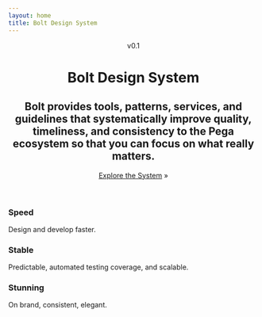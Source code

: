 ```yaml
---
layout: home
title: Bolt Design System
---
```

<div class="o-grid o-grid--center">
  <div class="o-grid__item">
    <header role="banner">
      <div class="c-heading-group">
        <div class="c-heading c-heading--eyebrow">
          <span class="c-heading__text">
            v0.1
          </span>
        </div>
        <h1 class="c-heading c-heading--xxlarge">
          <span class="c-heading__text">
            Bolt Design System
          </span>
        </h1>
        <h2 class="c-heading c-heading--xlarge">
          <span class="c-heading__text">
            Bolt provides tools, patterns, services, and guidelines that systematically improve quality, timeliness, and consistency to the Pega ecosystem so that you can focus on what really matters.
          </span>
        </h2>
      </div>
      <div class="c-heading c-heading--large">
        <span class="c-heading__text">
          <a href="/getting-started">Explore the System</a> &raquo;
        </span>
      </div>
    </header>
    <!-- <div class="o-grid">
      <div class="o-grid__item c-card c-card--flex">
        <figure class="c-card__media">
          <img src="http://fillmurray.com/g/640/320" alt="Bill">
        </figure>
        <div class="c-card__content">
          <div class="o-stack">
            <strong>Brisket prosciutto</strong>
          </div>
          <div class="o-stack">
            Hamburger pancetta biltong tail beef landjaeger cupim ribeye filet mignon jerky bresaola bacon drumstick beef ribs.
          </div>
          <div class="o-stack">
            Pastrami tongue salami leberkas shankle prosciutto swine.
          </div>
        </div>
        <div class="c-card__actions">
          <a href="javascript:" class="c-button c-button--expand">Button</a>
        </div>
      </div>
      <div class="o-grid__item c-card c-card--flex">
        <figure class="c-card__media">
          <img src="http://fillmurray.com/g/960/480" alt="Bill">
        </figure>
        <div class="c-card__content">
          <div class="o-stack">
            <strong>Corned beef</strong>
          </div>
          <div class="o-stack">
            Boudin turkey pork, tongue kevin rump spare ribs pancetta tri-tip jowl short loin.
          </div>
          <div class="o-stack">
            <ul class="o-inline-list">
              <li class="o-inline-list__item">
                <a href="javascript:">Link 1</a>
              </li>
              <li class="o-inline-list__item">
                <a href="javascript:">Link 2</a>
              </li>
            </ul>
          </div>
        </div>
        <div class="c-card__actions">
          <a href="javascript:" class="c-button c-button--expand">Button</a>
        </div>
      </div>
    </div> -->
  </div>
  <div class="o-grid__item">
    <section role="region">
      <h3 class="c-heading c-heading--small">
        <span class="c-heading__text">
          Speed
        </span>
      </h3>
      <p>
        Design and develop faster.
      </p>
      <h3 class="c-heading c-heading--small">
        <span class="c-heading__text">
          Stable
        </span>
      </h3>
      <p>
        Predictable, automated testing coverage, and scalable.
      </p>
      <h3 class="c-heading c-heading--small">
        <span class="c-heading__text">
          Stunning
        </span>
      </h3>
      <p>
        On brand, consistent, elegant.
      </p>
    </section>
  </div>
</div>
